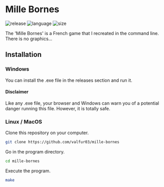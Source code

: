 # Mille Bornes
![release](https://img.shields.io/github/v/release/valfur03/mille-bornes?style=flat)
![language](https://img.shields.io/badge/language-C%2B%2B-0052cf)
![size](https://img.shields.io/github/languages/code-size/valfur03/mille-bornes)

The 'Mille Bornes' is a French game that I recreated in the command line. There is no graphics...

## Installation
### Windows
You can install the .exe file in the releases section and run it.
#### Disclaimer
Like any .exe file, your browser and Windows can warn you of a potential danger running this file. However, it is totally safe.
### Linux / MacOS
Clone this repository on your computer.
```bash
git clone https://github.com/valfur03/mille-bornes
```
Go in the program directory.
```bash
cd mille-bornes
```
Execute the program.
```bash
make
```
